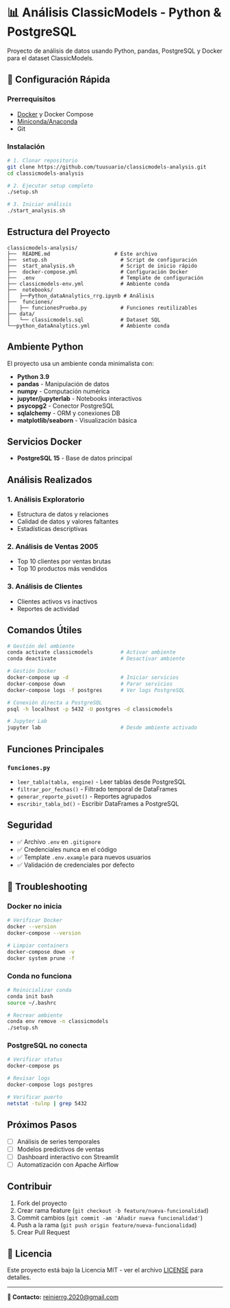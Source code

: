 # 📊 Análisis ClassicModels - Python & PostgreSQL

Proyecto de análisis de datos usando Python, pandas, PostgreSQL y Docker para el dataset ClassicModels.

## 🚀 Configuración Rápida

### Prerrequisitos

-  [Docker](https://docs.docker.com/get-docker/) y Docker Compose
-  [Miniconda/Anaconda](https://docs.conda.io/en/latest/miniconda.html)
-  Git

### Instalación

```bash
# 1. Clonar repositorio
git clone https://github.com/tuusuario/classicmodels-analysis.git
cd classicmodels-analysis

# 2. Ejecutar setup completo
./setup.sh

# 3. Iniciar análisis
./start_analysis.sh
```

##  Estructura del Proyecto

```
classicmodels-analysis/
├──  README.md                     # Este archivo
├──  setup.sh                        # Script de configuración
├──  start_analysis.sh               # Script de inicio rápido
├──  docker-compose.yml              # Configuración Docker
├──  .env                            # Template de configuración
├── classicmodels-env.yml            # Ambiente conda
├──  notebooks/
│   ├──Python_dataAnalytics_rrg.ipynb # Análisis
├──  funciones/
│   ├── funcionesPrueba.py           # Funciones reutilizables
├── data/
│   └── classicmodels.sql            # Dataset SQL
└──python_dataAnalytics.yml          # Ambiente conda
```

##  Ambiente Python

El proyecto usa un ambiente conda minimalista con:

- **Python 3.9**
- **pandas** - Manipulación de datos
- **numpy** - Computación numérica  
- **jupyter/jupyterlab** - Notebooks interactivos
- **psycopg2** - Conector PostgreSQL
- **sqlalchemy** - ORM y conexiones DB
- **matplotlib/seaborn** - Visualización básica

##  Servicios Docker

- **PostgreSQL 15** - Base de datos principal

##  Análisis Realizados

### 1. Análisis Exploratorio
- Estructura de datos y relaciones
- Calidad de datos y valores faltantes
- Estadísticas descriptivas

### 2. Análisis de Ventas 2005
- Top 10 clientes por ventas brutas
- Top 10 productos más vendidos

### 3. Análisis de Clientes
- Clientes activos vs inactivos
- Reportes de actividad

##  Comandos Útiles

```bash
# Gestión del ambiente
conda activate classicmodels         # Activar ambiente
conda deactivate                     # Desactivar ambiente

# Gestión Docker
docker-compose up -d                 # Iniciar servicios
docker-compose down                  # Parar servicios
docker-compose logs -f postgres      # Ver logs PostgreSQL

# Conexión directa a PostgreSQL
psql -h localhost -p 5432 -U postgres -d classicmodels

# Jupyter Lab
jupyter lab                          # Desde ambiente activado
```

##  Funciones Principales

### `funciones.py`

- `leer_tabla(tabla, engine)` - Leer tablas desde PostgreSQL
- `filtrar_por_fechas()` - Filtrado temporal de DataFrames
- `generar_reporte_pivot()` - Reportes agrupados
- `escribir_tabla_bd()` - Escribir DataFrames a PostgreSQL

##  Seguridad

- ✅ Archivo `.env` en `.gitignore`
- ✅ Credenciales nunca en el código
- ✅ Template `.env.example` para nuevos usuarios
- ✅ Validación de credenciales por defecto


## 🐛 Troubleshooting

### Docker no inicia
```bash
# Verificar Docker
docker --version
docker-compose --version

# Limpiar containers
docker-compose down -v
docker system prune -f
```

### Conda no funciona
```bash
# Reinicializar conda
conda init bash
source ~/.bashrc

# Recrear ambiente
conda env remove -n classicmodels
./setup.sh
```

### PostgreSQL no conecta
```bash
# Verificar status
docker-compose ps

# Revisar logs
docker-compose logs postgres

# Verificar puerto
netstat -tulnp | grep 5432
```

## Próximos Pasos

- [ ] Análisis de series temporales
- [ ] Modelos predictivos de ventas
- [ ] Dashboard interactivo con Streamlit
- [ ] Automatización con Apache Airflow

##  Contribuir

1. Fork del proyecto
2. Crear rama feature (`git checkout -b feature/nueva-funcionalidad`)
3. Commit cambios (`git commit -am 'Añadir nueva funcionalidad'`)
4. Push a la rama (`git push origin feature/nueva-funcionalidad`)
5. Crear Pull Request

## 📄 Licencia

Este proyecto está bajo la Licencia MIT - ver el archivo [LICENSE](LICENSE) para detalles.

---

**📧 Contacto:** reinierrg.2020@gmail.com 
